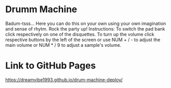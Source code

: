# Drumm Machine
Badum-tsss... Here you can do this on your own using your own imagination and sense of rhytm. Rock the party up!
Instructions:
To switch the pad bank click respectively on one of the disquettes. To turn up the volume click respective buttons by the left of the screen or use NUM + / - to adjust the main volume or NUM * / 9 to adjust a sample's volume.
# Link to GitHub Pages
https://dreamvibe1993.github.io/drum-machine-deploy/
